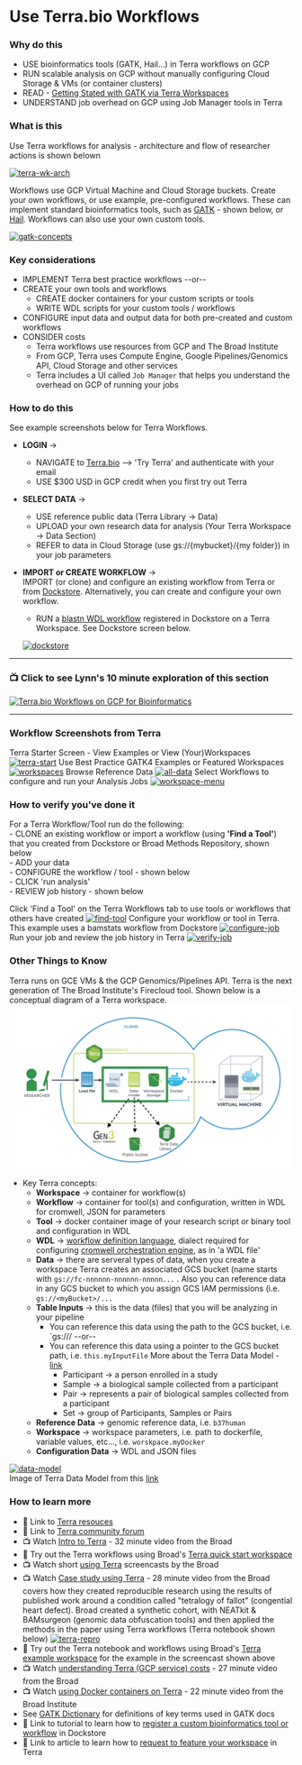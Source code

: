 # Use Terra.bio Workflows

### Why do this

 - USE bioinformatics tools (GATK, Hail...) in Terra workflows on GCP
 - RUN scalable analysis on GCP without manually configuring Cloud Storage & VMs (or container clusters)
 - READ - [Getting Stated with GATK via Terra Workspaces](https://software.broadinstitute.org/gatk/blog?id=24102)
 - UNDERSTAND job overhead on GCP using Job Manager tools in Terra
 
### What is this
 
 Use Terra workflows for analysis - architecture and flow of researcher actions is shown belown

[![terra-wk-arch](/images/terra-wk-arch.png)]()
 
 Workflows use GCP Virtual Machine and Cloud Storage buckets.  Create your own workflows, or use example, pre-configured workflows. These can implement standard bioinformatics tools, such as [GATK](https://software.broadinstitute.org/gatk/) - shown below, or [Hail](https://hail.is/). Workflows can also use your own custom tools.  
 
  [![gatk-concepts](/images/gatk-concepts.png)]()


### Key considerations
- IMPLEMENT Terra best practice workflows --or--
- CREATE your own tools and workflows   
    - CREATE docker containers for your custom scripts or tools
    - WRITE WDL scripts for your custom tools / workflows 
- CONFIGURE input data and output data for both pre-created and custom workflows
- CONSIDER costs 
    - Terra workflows use resources from GCP and The Broad Institute 
    - From GCP, Terra uses Compute Engine, Google Pipelines/Genomics API, Cloud Storage and other services
    - Terra includes a UI called `Job Manager` that helps you understand the overhead on GCP of running your jobs

### How to do this

See example screenshots below for Terra Workflows.    
- **LOGIN** -> 
  - NAVIGATE to [Terra.bio](https://terra.bio/) --> 'Try Terra' and authenticate with your email
   - USE $300 USD in GCP credit when you first try out Terra
- **SELECT DATA** -> 
  - USE reference public data (Terra Library -> Data)
  - UPLOAD your own research data for analysis (Your Terra Workspace -> Data Section)
  - REFER to data in Cloud Storage (use gs://{mybucket}/{my folder}) in your job parameters
- **IMPORT or CREATE WORKFLOW** ->  
  IMPORT (or clone) and configure an existing workflow from Terra or from [Dockstore](https://dockstore.org/).  Alternatively, you can create and configure your own workflow.

  - RUN a [blastn WDL workflow](https://dockstore.org/workflows/dockstore.org/lynnlangit@gmail.com/blastn:5?tab=info) registered in Dockstore on a Terra Workspace.  See Dockstore screen below.

  [![dockstore](/images/dockstore.png)](https://dockstore.org/workflows/dockstore.org/lynnlangit@gmail.com/blastn:5?tab=info)  
-----

### 📺 Click to see Lynn's 10 minute exploration of this section  
[![Terra.bio Workflows on GCP for Bioinformatics](http://img.youtube.com/vi/tdpWXYcFSVA/0.jpg)](http://www.youtube.com/watch?v=tdpWXYcFSVA "Terra.bio Workflows on GCP for Bioinformatics")

----
   

### Workflow Screenshots from Terra  

Terra Starter Screen - View Examples or View (Your)Workspaces
 [![terra-start](/images/terra-start.png)]()
Use Best Practice GATK4 Examples or Featured Workspaces
 [![workspaces](/images/workspaces.png)]()
Browse Reference Data
 [![all-data](/images/all-data.png)]()
Select Workflows to configure and run your Analysis Jobs
 [![workspace-menu](/images/workspace-menu.png)]()
 

### How to verify you've done it
 For a Terra Workflow/Tool run do the following:  
    - CLONE an existing workflow or import a workflow (using **'Find a Tool'**) that you created from Dockstore or Broad Methods Repository, shown below  
     - ADD your data  
     - CONFIGURE the workflow / tool - shown below  
     - CLICK 'run analysis'  
     - REVIEW job history - shown below   

  Click 'Find a Tool' on the Terra Workflows tab to use tools or workflows that others have created 
   [![find-tool](/images/Find-tool.png)]()
  Configure your workflow or tool in Terra.  This example uses a bamstats workflow from Dockstore 
   [![configure-job](/images/configure-job.png)]()
  Run your job and review the job history in Terra 
   [![verify-job](/images/verify-job.png)]()


### Other Things to Know

Terra runs on GCE VMs & the GCP Genomics/Pipelines API.
Terra is the next generation of The Broad Institute's Firecloud tool. Shown below is a conceptual diagram of a Terra workspace.  
 [![terra-concepts](/images/terra-concepts.png)]()

 - Key Terra concepts:
    - **Workspace** -> container for workflow(s)
    - **Workflow** -> container for tool(s) and configuration, written in WDL for cromwell, JSON for parameters
    - **Tool** -> docker container image of your research script or binary tool and configuration in WDL
    - **WDL** -> [workflow definition language](https://software.broadinstitute.org/wdl), dialect required for configuring [cromwell orchestration engine](https://github.com/broadinstitute/cromwell), as in 'a WDL file'
    - **Data** -> there are serveral types of data, when you create a workspace Terra creates an associated GCS bucket (name starts with `gs://fc-nnnnnn-nnnnnn-nnnnn...` . Also you can reference data in any GCS bucket to which you assign GCS IAM permissions (i.e. `gs://<myBucket>/...` 
     - **Table Inputs** -> this is the data (files) that you will be analyzing in your pipeline
       - You can reference this data using the path to the GCS bucket, i.e. `gs://<bucketName>/<fileName> --or--
       - You can reference this data using a pointer to the GCS bucket path, i.e. `this.myInputFile`
       More about the Terra Data Model - [link](https://gatkforums.broadinstitute.org/firecloud/discussion/9769/data-model)
         - Participant -> a person enrolled in a study
         - Sample -> a biological sample collected from a participant
         - Pair -> represents a pair of biological samples collected from a participant
         - Set -> group of Participants, Samples or Pairs
     - **Reference Data** -> genomic reference data, i.e. `b37human`
     - **Workspace** -> workspace parameters, i.e. path to dockerfile, variable values, etc..., i.e. `worskpace.myDocker`
     - **Configuration Data** -> WDL and JSON files

[![data-model](/images/data-model.png)]()  
  Image of Terra Data Model from this [link](https://software.broadinstitute.org/firecloud/documentation/quickstart?page=data)


### How to learn more
 - 📘 Link to [Terra resouces](https://support.terra.bio/hc/en-us)
 - 📘 Link to [Terra community forum](https://support.terra.bio/hc/en-us/community/topics/360000500432)
 - 📺 Watch [Intro to Terra](https://www.youtube.com/watch?v=9kffTkK-B7g) - 32 minute video from the Broad  
 - 📙 Try out the Terra workflows using Broad's [Terra quick start workspace](https://app.terra.bio/#workspaces/fc-product-demo/Terra-Workflows-Quickstart) 
 - 📺 Watch short [using Terra](https://www.youtube.com/channel/UCkXAqpR5Hk1ZmNd2-1K2l5Q/videos) screencasts by the Broad
 - 📺 Watch [Case study using Terra](https://www.youtube.com/watch?v=xOzwWNLXdHc) - 28 minute video from the Broad covers how they created reproducible research using the results of published work around a condition called "tetralogy of fallot" (congential heart defect). Broad created a synthetic cohort, with NEATkit & BAMsurgeon (genomic data obfuscation tools) and then applied the methods in the paper using Terra workflows (Terra notebook shown below)
  [![terra-repro](/images/terra-repro.png)]()
 - 📙 Try out the Terra notebook and workflows using Broad's [Terra example workspace](https://app.terra.bio/#workspaces/help-gatk/Reproducibility_Case_Study_Tetralogy_of_Fallot) for the example in the screencast shown above
 - 📺 Watch [understanding Terra (GCP service) costs](https://www.youtube.com/watch?v=SRVrzXHkZKU) - 27 minute video from the Broad
 - 📺 Watch [using Docker containers on Terra](https://www.youtube.com/watch?v=jv_HSFBYOJs) - 22 minute video from the Broad Institute
  - See [GATK Dictionary](https://software.broadinstitute.org/gatk/documentation/topic?name=dictionary) for definitions of key terms used in GATK docs
  - 📘 Link to tutorial to learn how to [register a custom bioinformatics tool or workflow](https://docs.dockstore.org/docs/prereqs/) in Dockstore
   - 📘 Link to article to learn how to [request to feature your workspace](https://support.terra.bio/hc/en-us/articles/360033599791-Feature-Your-Workspace-) in Terra
